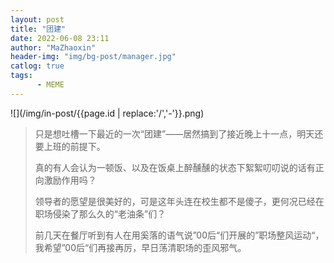 ```yaml
---
layout: post
title: "团建"
date: 2022-06-08 23:11
author: "MaZhaoxin"
header-img: "img/bg-post/manager.jpg"
catlog: true
tags:
      - MEME
---
```


![](/img/in-post/{{page.id | replace:'/','-'}}.png)

> 只是想吐槽一下最近的一次“团建”——居然搞到了接近晚上十一点，明天还要上班的前提下。
>
> 真的有人会认为一顿饭、以及在饭桌上醉醺醺的状态下絮絮叨叨说的话有正向激励作用吗？
>
> 领导者的愿望是很美好的，可是这年头连在校生都不是傻子，更何况已经在职场侵染了那么久的“老油条”们？
>
> 前几天在餐厅听到有人在用奚落的语气说”00后“们开展的”职场整风运动“，我希望”00后“们再接再厉，早日荡清职场的歪风邪气。

